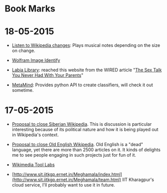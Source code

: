 Book Marks
=========


# 18-05-2015

* [Listen to Wikipedia changes](http://listen.hatnote.com/): Plays musical notes
  depending on the size on change.

* [Wolfram Image Identify](https://www.imageidentify.com/)

* [Labia
  Library](http://www.labialibrary.org.au/your-labia/are-my-labia-normal/):
reached this website from the WIRED article "[The Sex Talk You Never Had With Your Parents](http://www.wired.com/2015/02/sex-talk-never-parents/)"

* [MetaMind](http://docs.metamind.io/v1.0/docs): Provides python API to create
  classifiers, will check it out sometime.


# 17-05-2015

* [Proposal to close Siberian
  Wikipedia](https://meta.wikimedia.org/wiki/Proposals_for_closing_projects/Closure_of_Siberian_Wikipedia).
This is discussion is particular interesting because of its political nature and
how it is being played out in Wikipedia's context.

* [Proposal to close Old English Wikipedia](https://meta.wikimedia.org/wiki/Proposals_for_closing_projects/Closure_of_Old_English_Wikipedia). Old English is a "dead" language, yet there are more than 2500 articles on it. It kinds of delights me to see people engaging in such projects just for fun of it.

* [Wikimedia Tool Labs](http://tools.wmflabs.org/)

* [http://www.sit.iitkgp.ernet.in/Meghamala/index.html](http://www.sit.iitkgp.ernet.in/Meghamala/team.html) IIT Kharagpur's cloud service, I'll probably want to use it in future.
